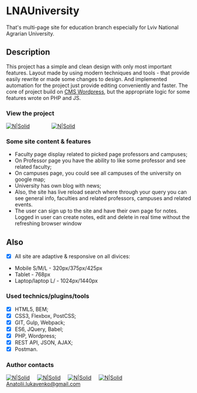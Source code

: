 # LNAUniversity 

That's multi-page site for education branch especially for Lviv National Agrarian University. 

## Description

This project has a simple and clean design with only most important features. Layout made by using modern techniques and tools - that provide easily rewrite or made some changes to design. And implemented automation for the project just provide editing conveniently and faster. The core  of project build on [CMS Wordpress](https://wordpress.org/), but the appropriate logic for some features wrote on PHP and JS.

### View the project

 [![N|Solid](https://image.ibb.co/kP2TC8/site_button.png)](https://lnauniversity.000webhostapp.com/) &nbsp; &nbsp; &nbsp; &nbsp; &nbsp; &nbsp; &nbsp; [![N|Solid](https://image.ibb.co/bV3h5T/Untitled_2.png)](https://github.com/Tolala9/LNAUniversity-site) 

### Some site content & features

- Faculty page display related to picked page professors and campuses;
- On Professor page you have the ability to like some professor and see related faculty;
- On campuses page, you could see all campuses of the university on google map;
- University has own blog with news;
- Also, the site has live reload search where through your query you can see general info, faculties and related professors, campuses and related events.
- The user can sign up to the site and have their own page for notes. Logged in user can create notes, edit and delete in real time without the refreshing browser window

## Also

- [x] All site are adaptive & responsive on all divices:
 - Mobile S/M/L - 320px/375px/425px
 - Tablet - 768px
 - Laptop/laptop L/ - 1024px/1440px

### Used technics/plugins/tools

- [x] HTML5, BEM;
- [x] CSS3, Flexbox, PostCSS; 
- [x] GIT, Gulp, Webpack;
- [x] ES6, JQuery, Babel;
- [x] PHP, Wordpress;
- [x] REST API, JSON, AJAX;
- [x] Postman.

### Author contacts

 [![N|Solid](https://image.ibb.co/kxmx5T/facebook_icon_2.png)](https://www.facebook.com/profile.php?id=100004768836692) &nbsp; &nbsp; [![N|Solid](https://image.ibb.co/gjgmzo/linkedin_icon_2.png)](https://www.linkedin.com/in/anatolii-lukavenko/) &nbsp; &nbsp; [![N|Solid](https://image.ibb.co/hsM8C8/cv_icon_2.png)](https://luancv.000webhostapp.com/) &nbsp; &nbsp; [![N|Solid](https://image.ibb.co/cw7UkT/mail_icon_2.png)](Anatolii.lukavenko@gmail.com)  
 Anatolii.lukavenko@gmail.com